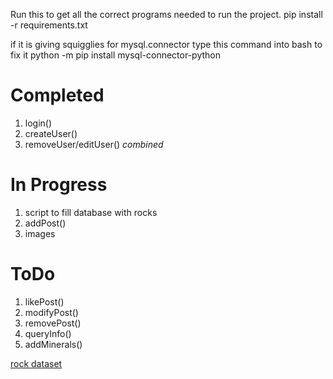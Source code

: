 
Run this to get all the correct programs needed to run the project.
pip install -r requirements.txt 

if it is giving squigglies for mysql.connector type this command into bash to fix it 
python -m pip install mysql-connector-python

# Completed
1. login()
2. createUser()
3. removeUser/editUser() *combined*

# In Progress
1. script to fill database with rocks
2. addPost()
3. images

# ToDo
1. likePost()
2. modifyPost()
3. removePost()
4. queryInfo()
5. addMinerals()

[rock dataset](https://en.wikipedia.org/wiki/List_of_rock_types)